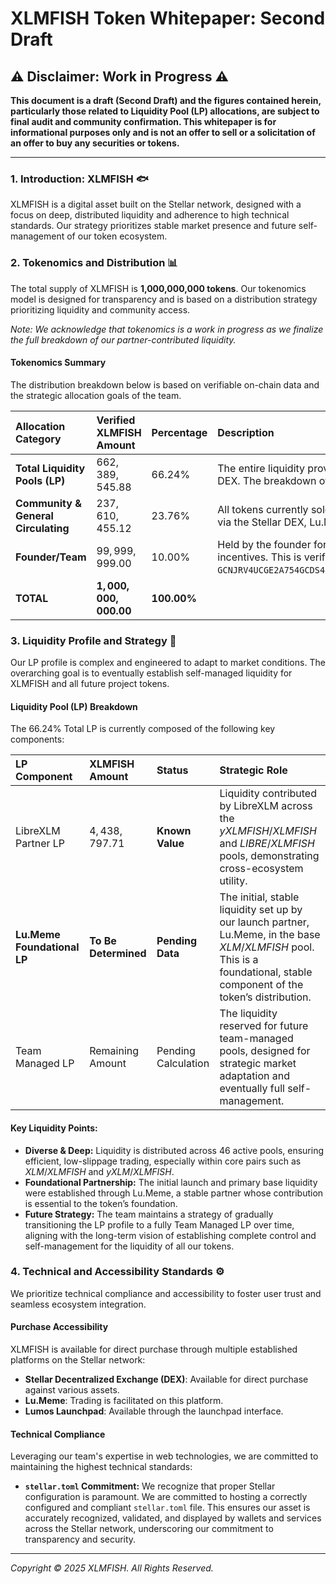 # XLMFISH Token Whitepaper: Second Draft

## ⚠️ Disclaimer: Work in Progress ⚠️

**This document is a draft (Second Draft) and the figures contained herein, particularly those related to Liquidity Pool (LP) allocations, are subject to final audit and community confirmation. This whitepaper is for informational purposes only and is not an offer to sell or a solicitation of an offer to buy any securities or tokens.**

---

### 1. Introduction: XLMFISH 🐟

XLMFISH is a digital asset built on the Stellar network, designed with a focus on deep, distributed liquidity and adherence to high technical standards. Our strategy prioritizes stable market presence and future self-management of our token ecosystem.

### 2. Tokenomics and Distribution 📊

The total supply of XLMFISH is **1,000,000,000 tokens**. Our tokenomics model is designed for transparency and is based on a distribution strategy prioritizing liquidity and community access.

*Note: We acknowledge that tokenomics is a work in progress as we finalize the full breakdown of our partner-contributed liquidity.*

#### Tokenomics Summary

The distribution breakdown below is based on verifiable on-chain data and the strategic allocation goals of the team.

| Allocation Category | Verified XLMFISH Amount | Percentage | Description |
| :--- | :--- | :--- | :--- |
| **Total Liquidity Pools (LP)** | $662,389,545.88$ | $66.24\%$ | The entire liquidity provision across 46 pools on the Stellar DEX. The breakdown of this total is pending finalization. |
| **Community & General Circulating** | $237,610,455.12$ | $23.76\%$ | All tokens currently sold and held by the general user base via the Stellar DEX, Lu.Meme, and Lumos Launchpad. |
| **Founder/Team** | $99,999,999.00$ | $10.00\%$ | Held by the founder for project development and long-term incentives. This is verified on-chain at account: `GCNJRV4UCGE2A754GCDS4H2JTETV6HFD6TQSB5Z4A6NSRPQ6635IN4GU`. |
| **TOTAL** | **$1,000,000,000.00$** | **$100.00\%$** | |

### 3. Liquidity Profile and Strategy 🌊

Our LP profile is complex and engineered to adapt to market conditions. The overarching goal is to eventually establish self-managed liquidity for XLMFISH and all future project tokens.

#### Liquidity Pool (LP) Breakdown

The $66.24\%$ Total LP is currently composed of the following key components:

| LP Component | XLMFISH Amount | Status | Strategic Role |
| :--- | :--- | :--- | :--- |
| LibreXLM Partner LP | $4,438,797.71$ | **Known Value** | Liquidity contributed by LibreXLM across the $yXLMFISH/XLMFISH$ and $LIBRE/XLMFISH$ pools, demonstrating cross-ecosystem utility. |
| **Lu.Meme Foundational LP** | **To Be Determined** | **Pending Data** | The initial, stable liquidity set up by our launch partner, Lu.Meme, in the base $XLM/XLMFISH$ pool. This is a foundational, stable component of the token’s distribution. |
| Team Managed LP | Remaining Amount | Pending Calculation | The liquidity reserved for future team-managed pools, designed for strategic market adaptation and eventually full self-management. |

#### Key Liquidity Points:

* **Diverse & Deep:** Liquidity is distributed across 46 active pools, ensuring efficient, low-slippage trading, especially within core pairs such as $XLM/XLMFISH$ and $yXLM/XLMFISH$.
* **Foundational Partnership:** The initial launch and primary base liquidity were established through Lu.Meme, a stable partner whose contribution is essential to the token’s foundation.
* **Future Strategy:** The team maintains a strategy of gradually transitioning the LP profile to a fully Team Managed LP over time, aligning with the long-term vision of establishing complete control and self-management for the liquidity of all our tokens.

### 4. Technical and Accessibility Standards ⚙️

We prioritize technical compliance and accessibility to foster user trust and seamless ecosystem integration.

#### Purchase Accessibility

XLMFISH is available for direct purchase through multiple established platforms on the Stellar network:

* **Stellar Decentralized Exchange (DEX)**: Available for direct purchase against various assets.
* **Lu.Meme**: Trading is facilitated on this platform.
* **Lumos Launchpad**: Available through the launchpad interface.

#### Technical Compliance

Leveraging our team's expertise in web technologies, we are committed to maintaining the highest technical standards:

* **`stellar.toml` Commitment:** We recognize that proper Stellar configuration is paramount. We are committed to hosting a correctly configured and compliant `stellar.toml` file. This ensures our asset is accurately recognized, validated, and displayed by wallets and services across the Stellar network, underscoring our commitment to transparency and security.

---
*Copyright © 2025 XLMFISH. All Rights Reserved.*
